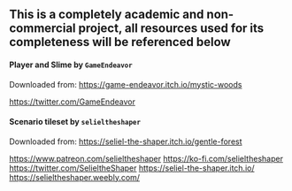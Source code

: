 ## This is a completely academic and non-commercial project, all resources used for its completeness will be referenced below

#### Player and Slime by `GameEndeavor`

Downloaded from: https://game-endeavor.itch.io/mystic-woods

https://twitter.com/GameEndeavor

#### Scenario tileset by `selieltheshaper`

Downloaded from: https://seliel-the-shaper.itch.io/gentle-forest

https://www.patreon.com/selieltheshaper
https://ko-fi.com/selieltheshaper
https://twitter.com/SelieltheShaper
https://seliel-the-shaper.itch.io/
https://selieltheshaper.weebly.com/
